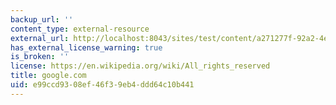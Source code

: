 ```yaml
---
backup_url: ''
content_type: external-resource
external_url: http://localhost:8043/sites/test/content/a271277f-92a2-4ed9-84dd-733bd0ddda1f/?ocw_resource_link_uuid=a271277f-92a2-4ed9-84dd-733bd0ddda1f&ocw_resource_link_suffix=
has_external_license_warning: true
is_broken: ''
license: https://en.wikipedia.org/wiki/All_rights_reserved
title: google.com
uid: e99ccd93-08ef-46f3-9eb4-ddd64c10b441
---
```

